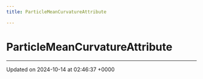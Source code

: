 ```yaml
---
title: ParticleMeanCurvatureAttribute

---
```


# ParticleMeanCurvatureAttribute





-------------------------------

Updated on 2024-10-14 at 02:46:37 +0000